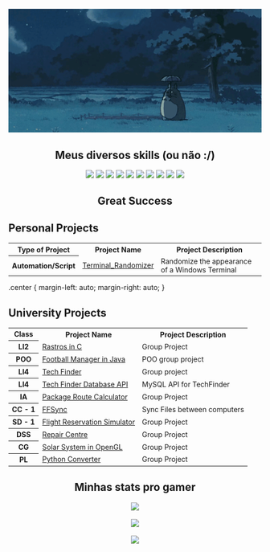 
<p align = "center">
    <img src="https://github.com/LucasVerdelho/LucasVerdelho/blob/main/readme_assets/totoro.gif"/>
</p>



<h2 align="center">Meus diversos skills (ou não :/) 
<!-- <img src="link para gif" width="50"> -->
</h2>

<p align="center">
<img src="https://img.shields.io/badge/C-00599C?style=flat-square&logo=c&logoColor=white"/>
<img src="https://img.shields.io/badge/-C++-00599C?style=flat-square&logo=c"/>
<img src="https://img.shields.io/badge/python-3670A0?style=flat&logo=python&logoColor=ffdd54"/>
<img src="https://img.shields.io/badge/Haskell-5e5086?style=flat&logo=haskell&logoColor=white"/>
<img src="https://img.shields.io/badge/java-%23ED8B00.svg?style=flat&logo=java&logoColor=white"/>
<img src="https://img.shields.io/badge/kotlin-%237F52FF.svg?style=flat&logo=kotlin&logoColor=white"/>
<img src="https://img.shields.io/badge/rust-%23000000.svg?style=flat&logo=rust&logoColor=white"/>
<img src="https://img.shields.io/badge/-MySQL-black?style=flat-square&logo=mysql"/>
<img src="https://img.shields.io/badge/-Git-black?style=flat-square&logo=git"/>
<img src="https://img.shields.io/badge/-GitHub-black?style=flat-square&logo=github"/>
</p>


<h2 align="center">
    Great Success
    <!-- <img src="link para gif" width="50"> -->
</h2>
 
<p align="center">
<h2> Personal Projects </h2>
    <table class="center">
	    <tr>
		    <th> Type of Project </th>
		    <th> Project Name </th>
		    <th> Project Description </th>
	    </tr>
		<th> Automation/Script </th>
		<td> <a href="https://github.com/LucasVerdelho/Terminal_Randomizer"> Terminal_Randomizer </a> </td>
		<td> Randomize the appearance of a Windows Terminal </td>
    </table>
</p>
.center {
  margin-left: auto;
  margin-right: auto;
}


<p align="center">
<h2> University Projects </h2>
    <table>
	    <tr>
		    <th> Class </th>
		    <th> Project Name </th>
		    <th> Project Description </th>
	    </tr>
	    <tr>
			<th> LI2 </th>
			<td> <a href="https://github.com/LucasVerdelho/LI2-Project"> Rastros in C </a> </td>
			<td> Group Project </td>
	    </tr>
		<tr>
			<th> POO </th>
			<td> <a href="https://github.com/LucasVerdelho/POO-Project"> Football Manager in Java </a></td>
			<td> POO group project </td>
		 </tr>
		<tr>
			<th> LI4 </th>
			<td><a href="https://github.com/afonsofrancof/TechFinder"> Tech Finder</a> </td>
			<td> Group project </td>
		</tr>
		<tr>
            <th> LI4 </th>
			<td><a href="https://github.com/afonsofrancof/TechFinder-Database-API"> Tech Finder Database API</a></td>
			<td> MySQL API for TechFinder</td>
		</tr>
		<tr>
			<th> IA </th>
			<td> <a href="https://github.com/LucasVerdelho/IA-Project">  Package Route Calculator </a></td>
			<td> Group Project </td>
		</tr>
		<tr>
			<th> CC - 1 </th>
			<td><a href="https://github.com/LucasVerdelho/CC-First_Project">  FFSync </a> </td>
			<td> Sync Files between computers</td>
		</tr>
		<tr>
			<th> SD - 1 </th>
			<td> <a href="https://github.com/LucasVerdelho/SD-First_Project">  Flight Reservation Simulator </a> </td>
			<td> Group Project </td>
		</tr>
		<tr>
			<th> DSS </th>
			<td> <a href="https://github.com/LucasVerdelho/DSS-Project"> Repair Centre </a></td>
			<td> Group Project </td>
		</tr>
		<tr>
			<th> CG </th>
			<td><a href="https://github.com/afonsofrancof/Solar-System-OpenGL">  Solar System in OpenGL </a></td>
			<td> Group Project </td>
		</tr>
		<tr>
			<th> PL </th>
			<td> <a href="https://github.com/LucasVerdelho/PL-Project"> Python Converter </a></td>
			<td> Group Project </td>
		</tr>
	</table>
</p>









<h2 align="center">
  Minhas stats pro gamer
    <!-- <img src="link para gif" width="50"> -->
</h2>
 

<p align = "center">
    <img src=https://github-readme-stats.vercel.app/api?username=LucasVerdelho&count_private=true&hide=issues&show_icons=true&theme=cobalt>
</p>

<p align = "center">
    <img src=https://github-readme-stats.vercel.app/api/top-langs/?username=LucasVerdelho&hide=javascript,html,roff,cmake,batchfile,hlsl&layout=compact&count_private=true&theme=cobalt>

</p>


<p align = "center">
    <a href="https://open.spotify.com/user/h8va14qayc6l8keezkxt8cza2?si=d897280cd2eb4c34">
        <img src="https://spotify-recently-played-readme.vercel.app/api?user=h8va14qayc6l8keezkxt8cza2&unique={true|1|on|yes}">
</p>